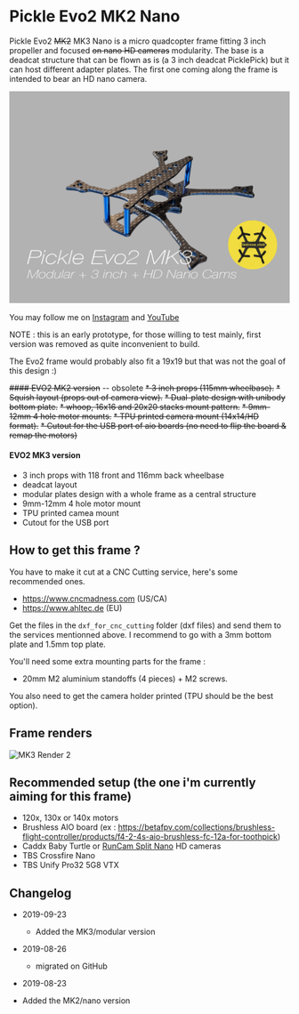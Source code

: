 # Pickle Evo2 MK2 Nano

Pickle Evo2 ~~MK2~~ MK3 Nano is a micro quadcopter frame fitting 3 inch propeller and focused ~~on nano HD cameras~~ modularity. The base is a deadcat structure that can be flown as is (a 3 inch deadcat PicklePick) but it can host different adapter plates.
The first one coming along the frame is intended to bear an HD nano camera.

![Pickle Evo2 MK3](https://github.com/ledroneclub/pickle_evo2_frame/blob/master/gfx/Pickle_Evo2_mk3_title.jpg)

You may follow me on [Instagram](https://www.instagram.com/ledrone.club/) and [YouTube](https://www.youtube.com/c/ledroneclub/)

NOTE : this is an early prototype, for those willing to test mainly, first version was removed as quite inconvenient to build.

The Evo2 frame would probably also fit a 19x19 but that was not the goal of this design :)


~~#### EVO2 MK2 version~~ -- obsolete
~~* 3 inch props (115mm wheelbase).~~
~~* Squish layout (props out of camera view).~~
~~* Dual-plate design with unibody bottom plate.~~
~~* whoop, 16x16 and 20x20 stacks mount pattern.~~
~~* 9mm-12mm 4 hole motor mounts.~~
~~* TPU printed camera mount (14x14/HD format).~~
~~* Cutout for the USB port of aio boards (no need to flip the board & remap the motors)~~

#### EVO2 MK3 version

* 3 inch props with 118 front and 116mm back wheelbase
* deadcat layout
* modular plates design with a whole frame as a central structure
* 9mm-12mm 4 hole motor mount
* TPU printed camea mount
* Cutout for the USB port


## How to get this frame ?

You have to make it cut at a CNC Cutting service, here's some recommended ones.

* https://www.cncmadness.com (US/CA)
* https://www.ahltec.de (EU)

Get the files in the ```dxf_for_cnc_cutting``` folder (dxf files) and send them to the services mentionned above. I recommend to go with a 3mm bottom plate and 1.5mm top plate.


You'll need some extra mounting parts for the frame :
- 20mm M2 aluminium standoffs (4 pieces) + M2 screws.

You also need to get the camera holder printed (TPU should be the best option).

## Frame renders

![MK3 Render 2](https://github.com/ledroneclub/pickle_evo2_frame/blob/master/gfx/Pickle_evo2_MK3_render2.png)

## Recommended setup (the one i'm currently aiming for this frame)

- 120x, 130x or 140x motors
- Brushless AIO board (ex : https://betafpv.com/collections/brushless-flight-controller/products/f4-2-4s-aio-brushless-fc-12a-for-toothpick)
- Caddx Baby Turtle or [RunCam Split Nano](https://www.banggood.com/RunCam-Split-3-Nano-1080P-60fps-HD-Recording-WDR-Low-Latency-16943-NTSCPAL-Switchable-FPV-Camera-For-RC-Drone-p-1528561.html?p=SI190238022477201908) HD cameras
- TBS Crossfire Nano
- TBS Unify Pro32 5G8 VTX


## Changelog

* 2019-09-23
    * Added the MK3/modular version

* 2019-08-26
 	* migrated on GitHub

* 2019-08-23
 * Added the MK2/nano version

